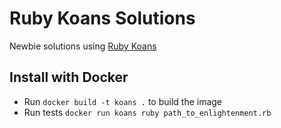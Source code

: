 # Ruby Koans Solutions

Newbie solutions using [Ruby Koans](http://rubykoans.com/)

## Install with Docker

- Run `docker build -t koans .` to build the image
- Run tests `docker run koans ruby path_to_enlightenment.rb`